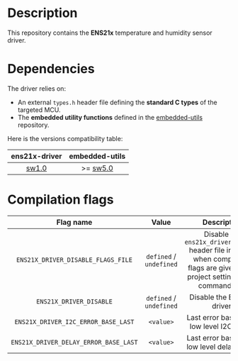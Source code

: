 # Description

This repository contains the **ENS21x** temperature and humidity sensor driver.

# Dependencies

The driver relies on:

* An external `types.h` header file defining the **standard C types** of the targeted MCU.
* The **embedded utility functions** defined in the [embedded-utils](https://github.com/Ludovic-Lesur/embedded-utils) repository.

Here is the versions compatibility table:

| **ens21x-driver** | **embedded-utils** |
|:---:|:---:|
| [sw1.0](https://github.com/Ludovic-Lesur/ens21x-driver/releases/tag/sw1.0) | >= [sw5.0](https://github.com/Ludovic-Lesur/embedded-utils/releases/tag/sw5.0) |

# Compilation flags

| **Flag name** | **Value** | **Description** |
|:---:|:---:|:---:|
| `ENS21X_DRIVER_DISABLE_FLAGS_FILE` | `defined` / `undefined` | Disable the `ens21x_driver_flags.h` header file inclusion when compilation flags are given in the project settings or by command line. |
| `ENS21X_DRIVER_DISABLE` | `defined` / `undefined` | Disable the ENS21x driver. |
| `ENS21X_DRIVER_I2C_ERROR_BASE_LAST` | `<value>` | Last error base of the low level I2C driver. |
| `ENS21X_DRIVER_DELAY_ERROR_BASE_LAST` | `<value>` | Last error base of the low level delay driver. |
